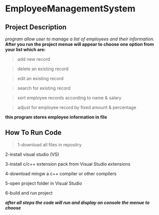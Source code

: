 # EmployeeManagementSystem

## Project Description

*program allow user to manage a list of employees and their information.*
**After you run the project menue will appear to choose one option from your list which are:**

>add new record

>delete an existing record

>edit an existing record

>search for existing record

>sort employee records according to name & salary

>adjust for employee record by fixed amount & percentage

**this program stores employee information in file** 

## How To Run Code

>1-download all files in repositry

2-install visual studio (VS)

3-install c/c++ extension pack from Visual Studio extensions

4-download mingw a c++ compiler or other compilers

5-open project folder in Visual Studio

6-build and run project 

***after all steps the code will run and display on console the menue to choose***
